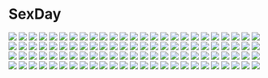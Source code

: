 # SexDay
![](https://konachan.com/jpeg/e8e1201b8ed3faf74201e9c6c51eacc1/Konachan.com%20-%20166091%20anthropomorphism%20atago_%28kancolle%29%20blonde_hair%20blue_eyes%20blush%20bow%20bra%20breasts%20cleavage%20gloves%20ishikkoro%20long_hair%20navel%20open_shirt%20stockings%20underwear.jpg)
![](https://konachan.com/image/ff2f1c1e7102244672e0c9cd697722e5/Konachan.com%20-%2094679%20animal_ears%20breasts%20glasses%20long_hair%20nipples%20open_shirt%20panties%20pink_hair%20shuz%20underwear.jpg)
![](https://konachan.com/image/4bba6d5c8cc1e1b66b7ca6b11002b85a/Konachan.com%20-%20191474%20black_hair%20blush%20flowers%20gloves%20long_hair%20love_live%21_school_idol_project%20microphone%20petals%20red_eyes%20skirt%20thighhighs%20twintails%20xiaohan6th%20yazawa_nico.jpg)
![](https://konachan.com/image/d41c3fcff8a49b72df3b790924a57ab6/Konachan.com%20-%20248050%20blonde_hair%20breasts%20cleavage%20dress%20fate_apocrypha%20fate_%28series%29%20flowers%20jeanne_d%27arc_%28fate%29%20joseph_lee%20long_hair%20petals.jpg)
![](https://konachan.com/jpeg/d525fa4bf02ce7c15e8b88448f4dfdda/Konachan.com%20-%2025799%20armor%20artoria_pendragon_%28all%29%20blonde_hair%20braids%20dress%20fate_%28series%29%20fate_stay_night%20gloves%20gradient%20green_eyes%20red%20ribbons%20saber%20short_hair.jpg)
![](https://konachan.com/image/bed84de5e3fcdc199b8f903016894e6d/Konachan.com%20-%20182930%202girls%20black_hair%20bow%20choker%20gloves%20hat%20long_hair%20purple_eyes%20red_eyes%20red_hair%20ribbons%20short_hair%20skirt%20thighhighs%20twintails%20weiyinji_xsk%20yazawa_nico.jpg)
![](https://konachan.com/image/127690e43f46f7be2c3eb3c09f4ce65d/Konachan.com%20-%20144320%20hat%20hebitsukai%20original%20polychromatic%20scenic%20skirt%20water.jpg)
![](https://konachan.com/jpeg/638fe65dac928cf9bec095a0dad02e20/Konachan.com%20-%20251368%202girls%20animal_ears%20black_hair%20blonde_hair%20blush%20bow%20braids%20catgirl%20chibi%20hoodie%20long_hair%20mousegirl%20red_eyes%20tail%20touhou%20underwear%20yellow_eyes.jpg)
![](https://konachan.com/jpeg/5833314974ada5766b4ac7329bfd1b71/Konachan.com%20-%20275203%20animal%20bicolored_eyes%20black_hair%20cat%20catgirl%20dress%20fang%20gradient%20gray%20kimura_%28ykimu%29%20long_hair%20original%20pantyhose%20tail.jpg)
![](https://konachan.com/image/a4004a677eaf0eb3a70ef472c39bec49/Konachan.com%20-%20192877%20aqua_eyes%20aqua_hair%20gloves%20hatsune_miku%20long_hair%20music%20sky_hinata%20thighhighs%20twintails%20vocaloid%20zettai_ryouiki.jpg)
![](https://konachan.com/jpeg/b5c1f836c505527806d2c8348c5c3889/Konachan.com%20-%20253534%20aqua_eyes%20aqua_hair%20close%20hatsune_miku%20long_hair%20tagme_%28artist%29%20tie%20twintails%20vocaloid.jpg)
![](https://konachan.com/image/a9238f529b7b431c86b477bdabf6d436/Konachan.com%20-%20216417%20animal_ears%20breasts%20bunny_ears%20bunnygirl%20cleavage%20long_hair%20no_bra%20open_shirt%20panties%20pink_eyes%20purple_hair%20skirt%20thighhighs%20touhou%20underwear.jpg)
![](https://konachan.com/jpeg/1b6461f71f6e415e011b91136d191551/Konachan.com%20-%20271155%20aliasing%20anal%20anus%20ass%20blue_eyes%20blush%20breasts%20censored%20headdress%20heart%20long_hair%20nipples%20nopan%20original%20penis%20pubic_hair%20pussy%20sex%20tattoo%20thighhighs.jpg)
![](https://konachan.com/jpeg/f29cf4c668a5d4961a204530ac8f4400/Konachan.com%20-%20167622%20akatsuki-works%20blonde_hair%20blue_eyes%20blush%20breast_hold%20breasts%20iizuki_tasuku%20long_hair%20lovely_x_cation_2%20navel%20nipples%20topless%20white%20yoshinoya_seine.jpg)
![](https://konachan.com/jpeg/a209d78689795387bd4b158d298a4bc5/Konachan.com%20-%20267871%20blonde_hair%20gray_eyes%20gray_hair%20green_eyes%20green_hair%20headphones%20hoodie%20ichiba_youichi%20long_hair%20ponytail%20short_hair%20soga_no_tojiko%20touhou%20wristwear.jpg)
![](https://konachan.com/image/8e47d9cac86edd9467fdbe3aee0f3fb9/Konachan.com%20-%2084367%20close%20hadaarennjared%20hatsune_miku%20twintails%20vocaloid.jpg)
![](https://konachan.com/jpeg/3c70d8cc3586c50ad8f42bce8e734175/Konachan.com%20-%20144152%20ass%20brown_eyes%20brown_hair%20long_hair%20original%20pink%20signed%20swimsuit%20xxkuroxx.jpg)
![](https://konachan.com/image/47830d4a8f85e87192440394e6288da3/Konachan.com%20-%20275669%202girls%20ass%20bell%20blush%20bow%20breasts%20catgirl%20christmas%20cleavage%20flowers%20hug%20original%20panties%20ponytail%20red_eyes%20rose%20shoujo_ai%20tail%20underwear%20wristwear.jpg)
![](https://konachan.com/image/b4a07f5872851ec869391b3eab39078b/Konachan.com%20-%2044040%20ef%20miyamura_miyako%20nanao_naru.jpg)
![](https://konachan.com/jpeg/c614b98d94711aaccc55384e9e67dcf0/Konachan.com%20-%20208916%20bikini_top%20black_hair%20black_rock_shooter%20blue_eyes%20boots%20byo_%28daigakunote%29%20cross%20gloves%20kuroi_mato%20long_hair%20scar%20shorts%20sword%20twintails%20weapon.jpg)
![](https://konachan.com/image/b86433c0b9bd9c376d6c2dd9620b2e5e/Konachan.com%20-%20142986%20sanka_rea%20sankarea.jpg)
![](https://konachan.com/image/1b2a228d2ec2bae5d6726e1c07e48afd/Konachan.com%20-%2013624%20crossover%20dejiko%20di_gi_charat%20galaxy_angel%20milfeulle_sakuraba.jpg)
![](https://konachan.com/image/73307cccd7a7bd170cb57904545c0081/Konachan.com%20-%20149254%20blue_eyes%20blue_hair%20cropped%20cuteg%20glasses%20hatsune_miku%20megurine_luka%20pink_hair%20scan%20vocaloid.jpg)
![](https://konachan.com/jpeg/2f7640634517f4552778a407abc0540e/Konachan.com%20-%2039403%20animal_ears%20bell%20blush%20bow%20catgirl%20flowers%20japanese_clothes%20long_hair%20ribbons%20sakurazawa_izumi%20tail%20white_hair%20yellow_eyes.jpg)
![](https://konachan.com/image/696b9a563a4215a3120608762e3bc2cf/Konachan.com%20-%20130743%20gun%20hatsune_miku%20kyoukai%20school_uniform%20thighhighs%20tie%20vocaloid%20weapon.jpg)
![](https://konachan.com/jpeg/2d711814454828de71dfec045028575c/Konachan.com%20-%20275428%20blue_hair%20boots%20cameltoe%20cape%20cirno%20fairy%20garter_belt%20gloves%20gothic%20green_eyes%20mechagirl%20panties%20short_hair%20thighhighs%20touhou%20underwear%20wings.jpg)
![](https://konachan.com/jpeg/d22970c74098e73b4f273799787347c0/Konachan.com%20-%20256743%20animal_ears%20apron%20bell%20bow%20cake%20catgirl%20chibi%20food%20fruit%20game_cg%20headdress%20long_hair%20maid%20neko_works%20nekopara%20sayori%20strawberry%20waitress%20wristwear.jpg)
![](https://konachan.com/image/7e2a66c5d69c6fc66918d2a03e45b37f/Konachan.com%20-%2068418%20butterfly%20cage%20earth%20planet%20ryuuri_susuki.jpg)
![](https://konachan.com/jpeg/933baf72add4874a39e23ea10d9ea369/Konachan.com%20-%20202880%20ameto_yuki%20anthropomorphism%20ass%20blush%20breasts%20garter%20gray_hair%20long_hair%20nipples%20no_bra%20nopan%20open_shirt%20see_through%20thighhighs%20twintails.jpg)
![](https://konachan.com/image/f463ac5c552629799008af6d54ab25a9/Konachan.com%20-%2039069%20doki_doki_majo_shinpan.jpg)
![](https://konachan.com/image/db70b8b85f755cc48984ae3b18471007/Konachan.com%20-%20153590%20aqua_eyes%20aqua_hair%20earmuffs%20hatsune_miku%20hatsune_mikuo%20inazumrai%20scarf%20vocaloid.jpg)
![](https://konachan.com/image/b6ccdec245ed5ed018b2dbe7fcbee26f/Konachan.com%20-%20146474%20blue_eyes%20gray_hair%20hat%20little_busters%21%20noumi_kudryavka%20panties%20raiou%20school_uniform%20striped_panties%20thighhighs%20underwear.jpg)
![](https://konachan.com/jpeg/92e721d0d38c2b200111a67bd7afeee7/Konachan.com%20-%20193103%20angel_beats%21%20bikini%20cropped%20gray_eyes%20iwasawa_masami%20na-ga%20nakamura_yuri%20purple_hair%20red_eyes%20red_hair%20scan%20swimsuit%20tachibana_kanade%20yellow_eyes.jpg)
![](https://konachan.com/image/f7180db9a6ecbd1b17433d4f1059ba4a/Konachan.com%20-%2041583%20hatsune_miku%20vocaloid.jpg)
![](https://konachan.com/image/9e0297f37f56faf080c23bc31abe01f1/Konachan.com%20-%20286286%202girls%20animal_ears%20anthropomorphism%20aqua_eyes%20ass%20bikini%20blush%20gray_hair%20headband%20kuuki_shoujo%20navel%20red_eyes%20swimsuit%20twintails%20wet%20white_hair.jpg)
![](https://konachan.com/image/0ba83d72365415d3da9a15b493552dff/Konachan.com%20-%20234486%202girls%20animal_ears%20black_hair%20blush%20breasts%20brown_eyes%20fate_extella%20fate_extra%20fate_%28series%29%20nude%20short_hair%20tears%20walzrj%20yellow_eyes%20yuri.jpg)
![](https://konachan.com/jpeg/baf3945d7e87e8524567152453516cdd/Konachan.com%20-%20228349%20akata_itsuki%20game_cg%20kokoro_rista%21%20nagasawa_yukine%20wedding%20wedding_attire.jpg)
![](https://konachan.com/jpeg/07040f8292ab22eadfdd7e1903710896/Konachan.com%20-%20183753%20blonde_hair%20blue_eyes%20breasts%20cleavage%20glasses%20long_hair%20original%20qiuzhi_huiyi%20skirt%20train.jpg)
![](https://konachan.com/image/465d03faa703db1614ba58155b4ecacd/Konachan.com%20-%20133931%20butterfly%20fan%20hat%20pink_hair%20saigyouji_yuyuko%20touhou%20tsuuyakukan_reni%20wings.jpg)
![](https://konachan.com/jpeg/6d5113a0da3c47226a8a09858e6346ef/Konachan.com%20-%20171024%20black_hair%20bow%20bunny%20food%20fruit%20goth-loli%20lolita_fashion%20long_hair%20original%20petals%20purple_eyes%20scan%20thighhighs%20tinkerbell%20tinkle.jpg)
![](https://konachan.com/image/4183edde0bab996cdc903ca264f8d7ce/Konachan.com%20-%20100939%20blush%20breasts%20chinese_clothes%20chinese_dress%20cleavage%20kobuichi%20maid%20male%20muririn%20purple_hair%20red_hair%20tenshinranman%20thighhighs%20trap%20yuzusoft.jpg)
![](https://konachan.com/image/bb52797d83a4e2ad29ff3f772328819f/Konachan.com%20-%2040051%20flowers%20galge.com%20japanese_clothes%20kannatsuki_noboru%20logo%20miko%20nipple_slip%20panties%20purple_eyes%20underwear%20white_hair.jpg)
![](https://konachan.com/jpeg/101de46338c6753c37389510b87a488d/Konachan.com%20-%20143273%20blush%20grass%20kirby%20kirby_%28character%29%20purple_eyes%20sasajqazwsx.jpg)
![](https://konachan.com/image/7f92b7f91575f90c1ffc1a05f3ff35b1/Konachan.com%20-%205337%20katana%20konpaku_youmu%20sword%20touhou%20weapon.jpg)
![](https://konachan.com/image/5e062ba8f2b70f47c65b49fae73feaac/Konachan.com%20-%20212780%20bakemonogatari%20blonde_hair%20goggles%20hat%20marumoru%20monogatari_%28series%29%20oshino_shinobu%20pointed_ears%20signed%20skirt%20vampire%20yellow_eyes.jpg)
![](https://konachan.com/jpeg/81edb310a16ba0fd9cef8f3723f5490a/Konachan.com%20-%20151346%20brown_hair%20game_cg%20long_hair%20male%20misumi_aina%20saeki_hokuto%20sarusuberi_hifumi%20short_hair%20skyfish%20tsukumo_no_kanade.jpg)
![](https://konachan.com/image/bf56e98b8787d6f36926d0745733f7dd/Konachan.com%20-%20130900%20breasts%20hat%20miyako_yoshika%20nakajou%20nipples%20no_bra%20nopan%20open_shirt%20purple_eyes%20purple_hair%20touhou.jpg)
![](https://konachan.com/image/adcf7138fbea762b1ad85eb072003081/Konachan.com%20-%2072063%20blonde_hair%20brown_hair%20durarara%21%21%20glasses%20group%20kadota_kyohei%20kida_masaomi%20orihara_izaya%20phone%20scythe%20short_hair%20skirt%20sonohara_anri%20tie%20weapon.jpg)
![](https://konachan.com/image/ec3f4213af794842abbdb66700ec88e6/Konachan.com%20-%2018573%20planetes.jpg)
![](https://konachan.com/jpeg/57421e3b077e4543da41508b269ae7c1/Konachan.com%20-%20270643%20ass%20berrys%20cameltoe%20dress%20game_cg%20goth-loli%20kokonobi%20lolita_fashion%20panties%20satou_haruki%20sphere%20underwear%20waitress.jpg)
![](https://konachan.com/jpeg/88e8e2176cf2a360ed1e5676f06514fb/Konachan.com%20-%20184862%20blue_eyes%20close%20green_hair%20gumi%20headphones%20hina%20vocaloid.jpg)
![](https://konachan.com/image/311d8ce25b82758d6c22e0ba8395508c/Konachan.com%20-%20191547%20blue_eyes%20bones%20breasts%20brown_hair%20cleavage%20food%20halloween%20hat%20long_hair%20ofuda%20original%20pumpkin%20sketch%20skull%20tennohi%20wristwear.jpg)
![](https://konachan.com/image/0a387895f8d3da3fcc8842f81ee28538/Konachan.com%20-%2020271%20hiiragi_kagami%20lucky_star%20namamo_nanase%20popsicle%20purple_hair%20school_uniform.jpg)
![](https://konachan.com/jpeg/a6a98bda5931d0217191a0e562b95ff5/Konachan.com%20-%20280847%20aqua_eyes%20ass%20barefoot%20bed%20blush%20cameltoe%20condom%20dress%20girls_frontline%20gmkj%20headdress%20long_hair%20panties%20skirt_lift%20tiara%20underwear%20watermark.jpg)
![](https://konachan.com/image/3e158ca4493821f70de7065659e0ab5f/Konachan.com%20-%20128202%20game_cg%20japanese_clothes%20makita_maki%20miko%20shinigami_no_testament%20takamiya_ayumu.jpg)
![](https://konachan.com/jpeg/86fa9b5d26bea7bd0fb92d0b2865eb7a/Konachan.com%20-%2069753%20close%20hat%20horo%20long_hair%20ookami_to_koushinryou%20orange_hair%20transparent%20vector%20wolfgirl.jpg)
![](https://konachan.com/jpeg/e78aaf1d1655f7b9d2772571334b2fbd/Konachan.com%20-%20270847%20armor%20cat_smile%20crossover%20doggirl%20fire%20gloves%20group%20kirby%20long_hair%20magic%20parody%20pokemon%20son_goku%20spear%20sword%20waluigi%20weapon%20wings%20wristwear.jpg)
![](https://konachan.com/jpeg/b99a3c4ebdd77c856ae4c4289d2810aa/Konachan.com%20-%20145548%202girls%20blonde_hair%20blush%20book%20bow%20clouds%20dress%20hat%20headband%20heri%20long_hair%20purple_eyes%20purple_hair%20ribbons%20short_hair%20sky%20thighhighs%20touhou.jpg)
![](https://konachan.com/jpeg/d0cdbce6890864a180267ec6e0219def/Konachan.com%20-%20239730%20ain_%28elsword%29%20all_male%20elsword%20gray_hair%20green_eyes%20hoodie%20magic%20male%20short_hair%20tagme_%28artist%29%20waifu2x%20weapon%20wristwear.jpg)
![](https://konachan.com/image/802aa107854049bafdedad07919c6edb/Konachan.com%20-%20306703%202girls%20ass%20azur_lane%20bed%20blush%20katana%20lexaiduer%20logo%20long_hair%20panties%20pantyhose%20ponytail%20realistic%20skirt%20stockings%20sword%20uniform%20watermark%20weapon.jpg)
![](https://konachan.com/image/d0847073830e5ee975eda156cf43f4f1/Konachan.com%20-%2043671%20black_eyes%20blue_hair%20blush%20bow%20bra%20drink%20index%20long_hair%20megami%20open_shirt%20panties%20pink_eyes%20pink_hair%20scan%20short_hair%20skirt%20towel%20twintails%20underwear.jpg)
![](https://konachan.com/image/edddc56c925acddfc71a87ade99719d0/Konachan.com%20-%20122603%20akemi_homura%20elsa_maria%20gertrud%20h.n.elly%20kaname_madoka%20lolita_majin%20miki_sayaka%20monochrome%20sketch%20tagme_%28character%29%20walpurgis_no_yoru.jpg)
![](https://konachan.com/jpeg/fbd72f38cc076adf03c9a16358127964/Konachan.com%20-%20194271%20animal_ears%20apple%20bell%20collar%20food%20fruit%20kawasaki_toiro%20original%20purple_hair%20red_eyes.jpg)
![](https://konachan.com/jpeg/01d1a23806e150b85c5e7cc2f5b01fd2/Konachan.com%20-%20247009%20bicycle%20black_hair%20clouds%20dress%20flowers%20hat%20long_hair%20original%20sky%20summer_dress%20waifu2x%20yuuhagi.jpg)
![](https://konachan.com/image/2c0af9f021050058241be09f65214e9c/Konachan.com%20-%2072740%20clannad%20fujibayashi_kyou%20jpeg_artifacts.jpg)
![](https://konachan.com/image/cf9212a62de14a932afaf2a2afebc895/Konachan.com%20-%20137793%20original%20school_uniform%20snow_%28gi66gotyo%29.jpg)
![](https://konachan.com/image/1a3364249b62405e8edebc7034bfe277/Konachan.com%20-%2043856%20group%20lala_satalin_deviluke%20loli%20sairenji_haruna%20school_uniform%20tail%20to_love_ru%20yuuki_mikan%20yuuki_rito.jpg)
![](https://konachan.com/jpeg/4ace20be0726493044e193653ef940e6/Konachan.com%20-%20237256%20animal_ears%20blonde_hair%20blush%20catgirl%20chibi%20christmas%20dress%20gray_hair%20green_eyes%20hat%20long_hair%20purple_eyes%20santa_hat%20short_hair%20tail%20white.jpg)
![](https://konachan.com/image/20ee065895cba9bab826a6c0d311c4a5/Konachan.com%20-%20153329%20bed%20blonde_hair%20breasts%20brown_eyes%20kotoura-san%20kotoura_haruka%20nude%20old-one.jpg)
![](https://konachan.com/jpeg/46e47bb30ca4bf1cce689e7bed4c42ef/Konachan.com%20-%20236107%20black_hair%20blue_hair%20braids%20building%20city%20dress%20drink%20green_eyes%20instrument%20long_hair%20necklace%20night%20ohara_mari%20orein%20purple_eyes%20stars%20violin%20water.jpg)
![](https://konachan.com/image/d7362209ea0def7bc991d8bb3c82b1fe/Konachan.com%20-%20263207%20animal%20apron%20bell%20bikini%20black_hair%20blush%20breasts%20cleavage%20collar%20crab%20group%20long_hair%20maid%20navel%20pink_eyes%20pink_hair%20ponytail%20swimsuit%20twintails.jpg)
![](https://konachan.com/image/a3d2d9fcd59eb7f9e5d4b1a4fc01954a/Konachan.com%20-%20215977%20akali%20ass%20bondage%20green%20instant-ip%20league_of_legends%20sideboob.jpg)
![](https://konachan.com/image/e9a924954f7963c45f34737e11343e50/Konachan.com%20-%20182323%20brown_hair%20chousoku_henkei_gyrozetter%20clouds%20haruka_%28gyrozetter%29%20hat%20kaimu_%28kaimu247%29%20long_hair%20navel%20swimsuit.jpg)
![](https://konachan.com/jpeg/fa2d64d9cbc37a568c755fcfc251a25c/Konachan.com%20-%20113553%20yamashita_shunya.jpg)
![](https://konachan.com/image/4cecbd590276a5cf2af256d2bdda99a2/Konachan.com%20-%2080176%20akiyama_mio%20hirasawa_yui%20k-on%21%20kotobuki_tsumugi%20nakano_azusa%20nanao%20tainaka_ritsu.jpg)
![](https://konachan.com/image/8e10f101ccc0c563a023eaeac1fafb15/Konachan.com%20-%2067783%20hatsune_miku%20twintails%20vocaloid.jpg)
![](https://konachan.com/image/19368ed8b3d3fd7b1f0ae8bad43bd7ad/Konachan.com%20-%20131752%20animal%20barefoot%20bird%20blue%20crying%20dress%20gabaisuito-n%20hatsune_miku%20vocaloid.jpg)
![](https://konachan.com/image/c9c17db2e2984c290ac423b0c733672b/Konachan.com%20-%2081979%20blood%20butterfly%20fang%20kirishiki_sunako%20red_eyes%20shiki%20vampire.jpg)
![](https://konachan.com/jpeg/6fdc5be4a2317cd75660b057b64cfd23/Konachan.com%20-%2087888%20aqua_eyes%20aqua_hair%20hatsune_miku%20long_hair%20no_bra%20nopan%20nude%20transparent%20twintails%20vocaloid.jpg)
![](https://konachan.com/image/1f1d5a61f8b9d8995d4ea118b8488972/Konachan.com%20-%20212799%20anus%20blush%20breasts%20censored%20nipples%20no_bra%20nopan%20purple_eyes%20purple_hair%20pussy%20pussy_juice%20spread_legs%20tentacles%20twintails%20vocaloid%20voiceroid.jpg)
![](https://konachan.com/image/fec21ddc09f8bb6b3cb30bdd492b69cc/Konachan.com%20-%2049794%20breasts%20cleavage%20hatsune_miku%20kagamine_rin%20thighhighs%20vocaloid.jpg)
![](https://konachan.com/image/c2cdd9889f65e5beab2e6fbe8c300a6f/Konachan.com%20-%20178762%20blonde_hair%20blue_eyes%20breasts%20cleavage%20echidna_%28p%26d%29%20kuroame%20puzzle_%26_dragons.jpg)
![](https://konachan.com/jpeg/d1fd8fc655b5f1893d3116b02644169a/Konachan.com%20-%20305133%20candy%20crossover%20food%20gochuumon_wa_usagi_desu_ka%3F%20hololive%20kafuu_chino%20long_hair%20maid%20minato_aqua%20rem_%28re%3Azero%29%20skirt%20twintails%20yimiao.jpg)
![](https://konachan.com/image/e83011879e70c9989cd90ba07e383de2/Konachan.com%20-%20156758%20aqua_eyes%20black%20chain%20moon%20original%20samael.jpg)
![](https://konachan.com/image/70b02573d21bd8ec8ef83258fdf0172d/Konachan.com%20-%2030505%20natsume_aya%20natsume_maya%20tenjou_tenge.jpg)
![](https://konachan.com/image/ae1fee27091f8f0bfb2e524f0438a241/Konachan.com%20-%20303035%20blush%20long_hair%20zhongwu_chahui.jpg)
![](https://konachan.com/image/a810a2c4d291d21f593b67ebb0afb8b7/Konachan.com%20-%20191819%202girls%20animal%20bicolored_eyes%20blue_hair%20book%20bow%20butterfly%20fish%20flowers%20holmesa%20kneehighs%20long_hair%20original%20red_eyes%20red_hair%20thighhighs.jpg)
![](https://konachan.com/jpeg/01b7c6fefd494fe6efe01c9ef7d557dd/Konachan.com%20-%20226663%20boots%20dress%20fate_extra%20fate_%28series%29%20flat_chest%20gray_eyes%20horns%20kneehighs%20long_hair%20night%20pink_hair%20pointed_ears%20rimuu%20sky%20stars%20tail%20watermark.jpg)
![](https://konachan.com/image/993462eb495f571952551405aa921a03/Konachan.com%20-%2091179%20kagamine_len%20kagamine_rin%20len_append%20male%20rin_append%20vocaloid.jpg)
![](https://konachan.com/image/92f9dac84f86ac5e55d9e12957b9981d/Konachan.com%20-%20236281%20apple228%20ass%20blush%20brown_hair%20bubbles%20clouds%20long_hair%20original%20purple_eyes%20ribbons%20sky%20spread_legs%20swimsuit%20water.jpg)
![](https://konachan.com/image/c9fdfc8ca0d0ab723b15ca487807b628/Konachan.com%20-%20225350%20aaeru%20black_eyes%20black_hair%20blood%20blue_eyes%20braids%20brown_hair%20gloves%20group%20knife%20long_hair%20male%20ruins%20short_hair%20sword%20thighhighs%20twintails%20weapon.jpg)
![](https://konachan.com/image/b3af9e2ef78501ec5f3902867860c6ee/Konachan.com%20-%2097959%20akatoki%21%20bicolored_eyes%20inugahora_an%20kurushima_lily%20short_hair%20thighhighs%20white_hair.jpg)
![](https://konachan.com/image/cc9f4b36f8183e24480359afc8d86fde/Konachan.com%20-%20295606%20animated%20black_hair%20blush%20close%20fellatio%20kamuo%20long_hair%20penis%20pokemon%20rurina_%28pokemon%29%20uncensored.gif)
![](https://konachan.com/image/835f89d4e34a50feb7518a6142b69268/Konachan.com%20-%2051042%20brown_eyes%20brown_hair%20close%20misaka_mikoto%20to_aru_majutsu_no_index%20vector.jpg)
![](https://konachan.com/jpeg/21f87fca3f193565ee5afa1a3bd29fd0/Konachan.com%20-%20184591%20all_male%20hassan_%28sink916%29%20hat%20long_hair%20male%20namine_ritsu%20skirt%20trap%20utau.jpg)
![](https://konachan.com/jpeg/8ca6971f49135fbfecd3f961f0138803/Konachan.com%20-%20116435%202girls%20breasts%20chu_chu_idol%20chu_x_chu%20chu_x_chu_on_the_move%20cum%20game_cg%20nipples%20nude%20ozawa_akifumi%20pointed_ears%20ruuchu_astram%20unisonshift.jpg)
![](https://konachan.com/jpeg/6a8db71d932d7fb0addbfdc93ab611c7/Konachan.com%20-%20224348%20bbc%20breasts%20kirche%20nipples%20red_hair%20waifu2x%20white%20zero_no_tsukaima.jpg)
![](https://konachan.com/jpeg/4e46cc877f8e0657be5b5c412d674497/Konachan.com%20-%206108%20aida_kaori%20ayase_asagi%20ayase_ena%20ayase_fuuka%20crossover%20kagura%20kasuga_ayumu%20mihama_chiyo%20sakaki%20school_uniform%20takino_tomo%20torako%20yotsubato%21.jpg)
![](https://konachan.com/image/aad6c89a318242629221ce17cbf60891/Konachan.com%20-%20109877%20d.gray-man%20road_kamelot.jpg)
![](https://konachan.com/image/1a1988a6b6cf64faa14e5107e921710b/Konachan.com%20-%20131856%20blonde_hair%20blue_eyes%20blush%20breasts%20cleavage%20long_hair%20mochiko_%28mochiko3121%29%20skirt%20tears%20thighhighs.jpg)

